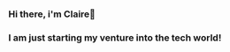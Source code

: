 ### Hi there, i'm Claire👋
### I am just starting my venture into the tech world!

<!--
**ClaireGDillon/ClaireGDillon** is a ✨ _special_ ✨ repository because its `README.md` (this file) appears on your GitHub profile.

Here are some ideas to get you started:

- 🔭 I’m currently working on an AWS re/start course, which focus's on AWS cloud services such as EC2, VPC, RDS, networking, database, python and improving my soft skills.
- 🌱 I’m currently learning how to code in Python and SQL.
- 🤔 I’m looking for help with becoming a data analyst.
- 📫 How to reach me: clairedezilva@hotmail.com or www.linkedin.com/in/claire-dillon-00b7a175
- 😄 Pronouns: she/her
- ⚡ Fun fact: I love to upcycle old furniture and bring things back to life.


[linkedin]: https://linkedin.com/in/clairedillon
